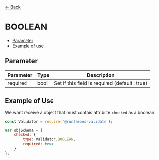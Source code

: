 [<- Back](https://github.com/iamousseni/runtheons-validate#type)

# BOOLEAN

- [Parameter](https://github.com/iamousseni/runtheons-validate/doc/boolean.md#parameter)
- [Example of use](https://github.com/iamousseni/runtheons-validate/doc/boolean.md#example-of-use)

## Parameter

| Parameter | Type | Description                                    |
| --------- | ---- | ---------------------------------------------- |
| required  | bool | Set if this field is required (default : true) |

## Example of Use

We want receive a object that must contais attribute `checked` as a boolean

```javascript
const Validator = require('@runtheons-validate');

var objSchema = {
	checked: {
		type: Validator.BOOLEAN,
		required: true
	}
};
```
